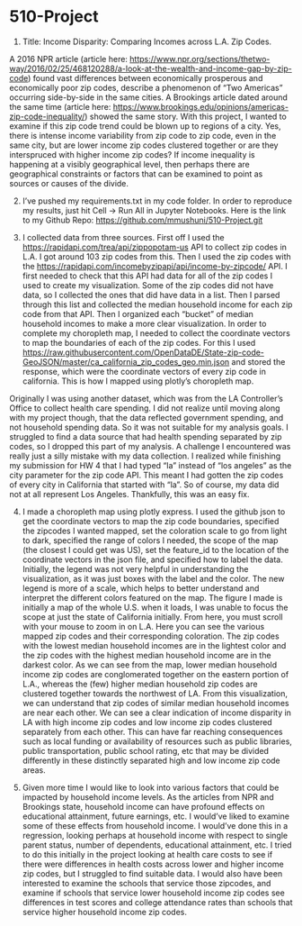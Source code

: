 # 510-Project
1. Title: Income Disparity: Comparing Incomes across L.A. Zip Codes.

A 2016 NPR article (article here: https://www.npr.org/sections/thetwo-way/2016/02/25/468120288/a-look-at-the-wealth-and-income-gap-by-zip-code) found vast differences between economically prosperous and economically poor zip codes, describe a phenomenon of “Two Americas” occurring side-by-side in the same cities. A Brookings article dated around the same time (article here: https://www.brookings.edu/opinions/americas-zip-code-inequality/) showed the same story. With this project, I wanted to examine if this zip code trend could be blown up to regions of a city. Yes, there is intense income variability from zip code to zip code, even in the same city, but are lower income zip codes clustered together or are they interspruced with higher income zip codes? If income inequality is happening at a visibly geographical level, then perhaps there are geographical constraints or factors that can be examined to point as sources or causes of the divide. 

2. I’ve pushed my requirements.txt in my code folder. In order to reproduce my results, just hit Cell → Run All in Jupyter Notebooks. Here is the link to my Github Repo: https://github.com/mmushuni/510-Project.git

3. I collected data from three sources. First off I used the https://rapidapi.com/trea/api/zippopotam-us API to collect zip codes in L.A. I got around 103 zip codes from this. Then I used the zip codes with the https://rapidapi.com/incomebyzipapi/api/income-by-zipcode/ API. I first needed to check that this API had data for all of the zip codes I used to create my visualization. Some of the zip codes did not have data, so I collected the ones that did have data in a list. Then I parsed through this list and collected the median household income for each zip code from that API. Then I organized each “bucket” of median household incomes to make a more clear visualization. In order to complete my choropleth map, I needed to collect the coordinate vectors to map the boundaries of each of the zip codes. For this I used https://raw.githubusercontent.com/OpenDataDE/State-zip-code-GeoJSON/master/ca_california_zip_codes_geo.min.json and stored the response, which were the coordinate vectors of every zip code in california. This is how I mapped using plotly’s choropleth map. 

Originally I was using another dataset, which was from the LA Controller’s Office to collect health care spending. I did not realize until moving along with my project though, that the data reflected government spending, and not household spending data. So it was not suitable for my analysis goals. I struggled to find a data source that had health spending separated by zip codes, so I dropped this part of my analysis. 
A challenge I encountered was really just a silly mistake with my data collection. I realized while finishing my submission for HW 4 that I had typed “la” instead of “los angeles” as the city parameter for the zip code API. This meant I had gotten the zip codes of every city in California that started with “la”. So of course, my data did not at all represent Los Angeles. Thankfully, this was an easy fix. 


4. I made a choropleth map using plotly express. I used the github json to get the coordinate vectors to map the zip code boundaries, specified the zipcodes I wanted mapped, set the coloration scale to go from light to dark, specified the range of colors I needed, the scope of the map (the closest I could get was US), set the feature_id to the location of the coordinate vectors in the json file, and specified how to label the data. Initially, the legend was not very helpful in understanding the visualization, as it was just boxes with the label and the color. The new legend is more of a scale, which helps to better understand and interpret the different colors featured on the map. The figure I made is initially a map of the whole U.S. when it loads, I was unable to focus the scope at just the state of California initially. From here, you must scroll with your mouse to zoom in on L.A. Here you can see the various mapped zip codes and their corresponding coloration. The zip codes with the lowest median  household incomes are in the lightest color and the zip codes with the highest median household income are in the darkest color. As we can see from the map, lower median household income zip codes are conglomerated together on the eastern portion of L.A., whereas the (few) higher median household zip codes are clustered together towards the northwest of LA. From this visualization, we can understand that zip codes of similar median household incomes are near each other. We can see a clear indication of income disparity in LA with high income zip codes and low income zip codes clustered separately from each other. This can have far reaching consequences such as local funding or availability of resources such as public libraries, public transportation, public school rating, etc that may be divided differently in these distinctly separated high and low income zip code areas. 

5. Given more time I would like to look into various factors that could be impacted by household income levels. As the articles from NPR and Brookings state, household income can have profound effects on educational attainment, future earnings, etc. I would’ve liked to examine some of these effects from household income. I would’ve done this in a regression, looking perhaps at household income with respect to single parent status, number of dependents, educational attainment, etc. I tried to do this initially in the project looking at health care costs to see if there were differences in health costs across lower and higher income zip codes, but I struggled to find suitable data. 
I would also have been interested to examine the schools that service those zipcodes, and examine if schools that service lower household income zip codes see differences in test scores and college attendance rates than schools that service higher household income zip codes. 
